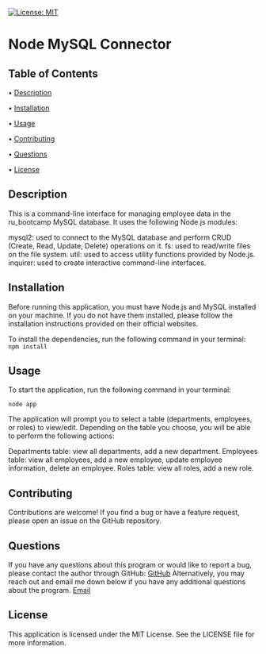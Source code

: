 [![License: MIT](https://img.shields.io/badge/License-MIT-yellow.svg)](https://opensource.org/licenses/MIT)

# Node MySQL Connector

## Table of Contents

 • [Description](#description)

 • [Installation](#installation)

 • [Usage](#usage)

 • [Contributing](#contributing)

 • [Questions](#questions)

 • [License](#license)

## Description

This is a command-line interface for managing employee data in the ru_bootcamp MySQL database. It uses the following Node.js modules:

mysql2: used to connect to the MySQL database and perform CRUD (Create, Read, Update, Delete) operations on it.
fs: used to read/write files on the file system.
util: used to access utility functions provided by Node.js.
inquirer: used to create interactive command-line interfaces.

## Installation

Before running this application, you must have Node.js and MySQL installed on your machine. If you do not have them installed, please follow the installation instructions provided on their official websites.

To install the dependencies, run the following command in your terminal:
`npm install`

## Usage

To start the application, run the following command in your terminal:

`node app`

The application will prompt you to select a table (departments, employees, or roles) to view/edit. Depending on the table you choose, you will be able to perform the following actions:

Departments table: view all departments, add a new department.
Employees table: view all employees, add a new employee, update employee information, delete an employee.
Roles table: view all roles, add a new role.

## Contributing

Contributions are welcome! If you find a bug or have a feature request, please open an issue on the GitHub repository.

## Questions

If you have any questions about this program or would like to report a bug, please contact the author through GitHub:
[GitHub](https://github.com/tg1489/)
Alternatively, you may reach out and email me down below if you have any additional questions about the program.
[Email](mailto:tonyguarino1489@gmail.com)

## License

This application is licensed under the MIT License. See the LICENSE file for more information.
